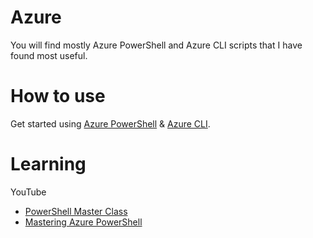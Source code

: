 # Azure
You will find mostly Azure PowerShell and Azure CLI scripts that I have found most useful. 
# How to use
Get started using [Azure PowerShell](https://learn.microsoft.com/en-us/powershell/azure/get-started-azureps?view=azps-9.1.0)  &  [Azure CLI](https://learn.microsoft.com/en-us/cli/azure/get-started-with-azure-cli).
# Learning
YouTube
- [PowerShell Master Class](https://www.youtube.com/playlist?list=PLlVtbbG169nFq_hR7FcMYg32xsSAObuq8)
- [Mastering Azure PowerShell](https://www.udemy.com/course/azure-powershell/)
